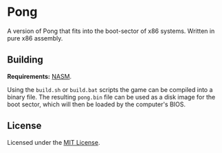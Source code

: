 # Pong

A version of Pong that fits into the boot-sector of x86 systems.
Written in pure x86 assembly.

## Building

**Requirements:** [NASM](https://nasm.us/).

Using the `build.sh` or `build.bat` scripts the game can be compiled into a binary file.
The resulting `pong.bin` file can be used as a disk image for the boot sector, which
will then be loaded by the computer's BIOS.

## License

Licensed under the [MIT License](LICENSE).
